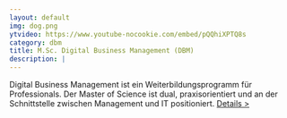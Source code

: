 ```yaml
---
layout: default
img: dog.png
ytvideo: https://www.youtube-nocookie.com/embed/pQQhiXPTQ8s
category: dbm
title: M.Sc. Digital Business Management (DBM)
description: |
---
```


Digital Business Management ist ein Weiterbildungsprogramm für Professionals. Der Master of Science ist dual, praxisorientiert und an der Schnittstelle zwischen Management und IT positioniert. <a href="http://www.hhz.de/master/digital-business-management/">Details &gt;</a>
<!-- zuviel Text 
Digital Business Management umfasst ein hochwertiges und berufsbegleitendes Studium zu Kernthemen der digitalen Transformation. Weitere Infos auf http://www.hhz.de/master/digital-business-management/.
-->
